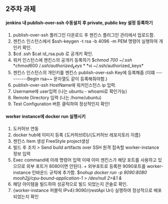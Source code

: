## 2주차 과제

#### jenkins 내 publish-over-ssh 수동설치 후 private, public key 설정 등록하기

1. publish-over-ssh 플러그인 다운로드 후 젠킨스 플러그인 관리에서 업로드함.
2. 젠킨스 인스턴스에서 $ssh-keygen -t rsa -b 4096 -m PEM 명령어 실행하여 개인키 확인.
3. $cd .ssh $cat id_rsa.pub 로 공개키 확인.
4. 워커 인스턴스에 젠킨스의 공개키 등록하기
   $*chmod 700 ~/.ssh*
   $*chmod 600 ~/.ssh/authorized_keys*
   *$vi ~/.ssh/authorized_keys*
5. 젠킨스 인스턴스의 개인키를 젠킨스 publish-over-ssh Key에 등록해줌 (이떄 ----------Begin rsa~~ 문자열도 같이 등록해줘야함.)
6. publish-over-ssh HostName에 워커인스턴스 ip 입력.
7. Username에 user입력 (나는 ubuntu - whoami로 확인가능)
8. Remote Directory 입력 (나는 /home/ubuntu)
9. Test Configuration 버튼 클릭하여 정상적인지 확인!



#### worker instance에 docker run 실행시키

1) 도커허브 연동
2) docker hub에 이미지 등록 {도커허브ID}/{도커허브 레포지토리 이름}
3) 젠킨스 Item 생성 FreeStyle project생성
4) 빌드 후 조치 > Send build artifacts over SSH 원격 접속할 worker-instance 정보 입력
5) Exec command에 아래 명령어 입력 이때 이미 젠킨스가 해당 포트를 사용하고 있으므로 외부 포트가 8080이면 안된다. + 외부포트로 등록한 9090포트를 worker-instance 인바운드 규칙에 추가함.
	$*nohup docker run -p 9090:8080 mooh2jj/cpu-bound-application-1 > /dev/null 2>&1 &*
6) 해당 아이템을 빌드하여 성공적으로 빌드 되었는지 콘솔로 확인.
7) {worker-instance 퍼블릭 IPv4}:9090/{restApi Uri} 실행하여 정상적으로 배포 되었는지 확인